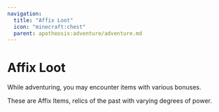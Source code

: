 ```yaml
---
navigation:
  title: "Affix Loot"
  icon: "minecraft:chest"
  parent: apotheosis:adventure/adventure.md
---
```


# Affix Loot

While adventuring, you may encounter items with various bonuses.

These are Affix Items, relics of the past with varying degrees of power.

<SubPages />